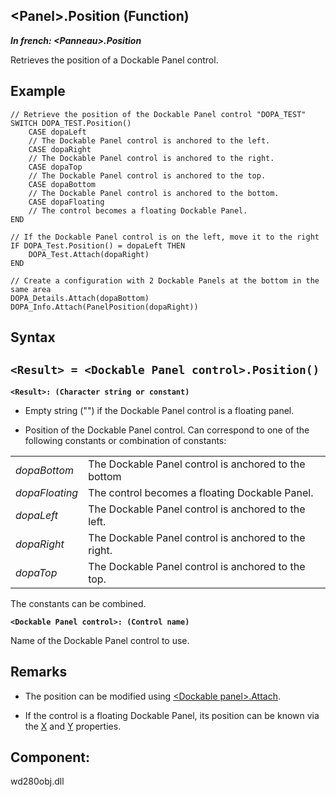 


## &lt;Panel&gt;.Position (Function)

***In french: &lt;Panneau&gt;.Position***



<a name="XUse"></a>
<a name="Use"></a>
<a name="description"></a>
Retrieves the position of a Dockable Panel control.
<a name="Example1"></a>
<a name="sample_code"></a>

## Example


```wl
// Retrieve the position of the Dockable Panel control "DOPA_TEST"
SWITCH DOPA_TEST.Position()
	CASE dopaLeft
	// The Dockable Panel control is anchored to the left.
	CASE dopaRight
	// The Dockable Panel control is anchored to the right.	
	CASE dopaTop
	// The Dockable Panel control is anchored to the top.
	CASE dopaBottom
	// The Dockable Panel control is anchored to the bottom.
	CASE dopaFloating
	// The control becomes a floating Dockable Panel. 
END
```



```wl
// If the Dockable Panel control is on the left, move it to the right
IF DOPA_Test.Position() = dopaLeft THEN
	DOPA_Test.Attach(dopaRight)
END

// Create a configuration with 2 Dockable Panels at the bottom in the same area
DOPA_Details.Attach(dopaBottom)
DOPA_Info.Attach(PanelPosition(dopaRight))
```

<a name="XSYNTAX"></a>

## Syntax
<a name="SYNTAX1"></a>

`<Result> = <Dockable Panel control>.Position()`
---

**`<Result>: (Character string or constant)`**



- Empty string ("") if the Dockable Panel control is a floating panel.

- Position of the Dockable Panel control. Can correspond to one of the following constants or combination of constants: 
	


|   |   |
| --- | --- |
| *dopaBottom* | The Dockable Panel control is anchored to the bottom |
| *dopaFloating* | The control becomes a floating Dockable Panel. |
| *dopaLeft* | The Dockable Panel control is anchored to the left. |
| *dopaRight* | The Dockable Panel control is anchored to the right. |
| *dopaTop* | The Dockable Panel control is anchored to the top. |





The constants can be combined.

**`<Dockable Panel control>: (Control name)`**

Name of the Dockable Panel control to use.



<a name="NOTE0"></a>
<a name="NOTE0_1"></a>

## Remarks


- The position can be modified using [&lt;Dockable panel&gt;.Attach](../WDLang1/1000024404.md). 

- If the control is a floating Dockable Panel, its position can be known via the [X](../Proprietes/2510135.md) and [Y](../Proprietes/2510137.md) properties.




<a name="XComponent"></a>

## Component:
wd280obj.dll
